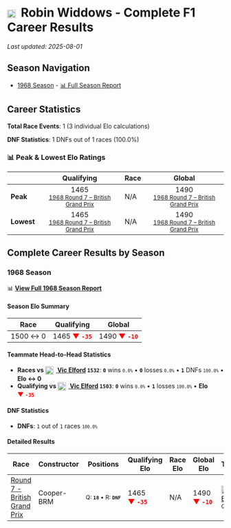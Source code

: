 # <img src="https://upload.wikimedia.org/wikipedia/commons/thumb/8/83/Flag_of_the_United_Kingdom_%283-5%29.svg/512px-Flag_of_the_United_Kingdom_%283-5%29.svg.png?20250726143817" alt="United Kingdom" width="20" height="auto" style="vertical-align: middle; margin-right: 5px;" onerror="this.outerHTML='🇬🇧'; this.style.marginRight='5px';"/> Robin Widdows - Complete F1 Career Results

*Last updated: 2025-08-01*

## Season Navigation

- [1968 Season](#1968-season) - [📊 Full Season Report](../seasons/1968-season-report)

## Career Statistics

**Total Race Events**: 1 (3 individual Elo calculations)

**DNF Statistics**: 1 DNFs out of 1 races (100.0%)

### 📊 Peak & Lowest Elo Ratings

| &nbsp; | Qualifying | Race | Global |
|-------|------------|------|--------|
| **Peak** | <center> 1465 <br/><small> [1968 Round 7 – British Grand Prix](../seasons/1968-season-report#round-7-british-grand-prix) </small></center> | N/A | <center> 1490  <br/><small> [1968 Round 7 – British Grand Prix](../seasons/1968-season-report#round-7-british-grand-prix) </small></center> |
| **Lowest** | <center> 1465 <br/><small> [1968 Round 7 – British Grand Prix](../seasons/1968-season-report#round-7-british-grand-prix) </small></center> | N/A | <center> 1490 <br/><small> [1968 Round 7 – British Grand Prix](../seasons/1968-season-report#round-7-british-grand-prix) </small></center> |


## Complete Career Results by Season

### 1968 Season

📊 **[View Full 1968 Season Report](../seasons/1968-season-report)**

#### Season Elo Summary

| Race | Qualifying | Global |
|------|------------|--------|
| 1500 ↔ 0 | 1465 **<span style="color: red;">▼&nbsp;`-35`</span>** | 1490 **<span style="color: red;">▼&nbsp;`-10`</span>** |

#### Teammate Head-to-Head Statistics

- **Races vs [<img src="https://upload.wikimedia.org/wikipedia/commons/thumb/8/83/Flag_of_the_United_Kingdom_%283-5%29.svg/512px-Flag_of_the_United_Kingdom_%283-5%29.svg.png?20250726143817" alt="United Kingdom" width="20" height="auto" style="vertical-align: middle; margin-right: 5px;" onerror="this.outerHTML='🇬🇧'; this.style.marginRight='5px';"/> Vic Elford](vic-elford) `1532`**: **`0`** wins <small>`0.0%`</small> • **`0`** losses <small>`0.0%`</small> • **`1`** DNFs <small>`100.0%`</small> • **Elo ↔ 0**
- **Qualifying vs [<img src="https://upload.wikimedia.org/wikipedia/commons/thumb/8/83/Flag_of_the_United_Kingdom_%283-5%29.svg/512px-Flag_of_the_United_Kingdom_%283-5%29.svg.png?20250726143817" alt="United Kingdom" width="20" height="auto" style="vertical-align: middle; margin-right: 5px;" onerror="this.outerHTML='🇬🇧'; this.style.marginRight='5px';"/> Vic Elford](vic-elford) `1503`**: **`0`** wins <small>`0.0%`</small> • **`1`** losses <small>`100.0%`</small> • **Elo <span style="color: red;">▼&nbsp;`-35`</span>**

#### DNF Statistics

- **DNFs**: `1` out of `1` races <small>`100.0%`</small>

#### Detailed Results

| Race | Constructor | Positions | Qualifying Elo | Race Elo | Global Elo | Teammate |
|------|-------------|-----------|----------------|----------|------------|----------|
| [Round 7 - British Grand Prix](../seasons/1968-season-report#round-7-british-grand-prix) | Cooper-BRM | <small>Q:&nbsp;**`18`**&nbsp;•&nbsp;R:&nbsp;**`DNF`**</small> | 1465 **<span style="color: red;">▼&nbsp;`-35`</span>** | N/A | 1490 **<span style="color: red;">▼&nbsp;`-10`</span>** | [<img src="https://upload.wikimedia.org/wikipedia/commons/thumb/8/83/Flag_of_the_United_Kingdom_%283-5%29.svg/512px-Flag_of_the_United_Kingdom_%283-5%29.svg.png?20250726143817" alt="United Kingdom" width="20" height="auto" style="vertical-align: middle; margin-right: 5px;" onerror="this.outerHTML='🇬🇧'; this.style.marginRight='5px';"/> Vic Elford](vic-elford)<br/><small>Q:&nbsp;**`7`**&nbsp;•&nbsp;R:&nbsp;**`DNF`**</small> |

